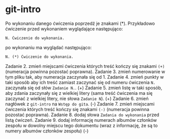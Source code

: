 # git-intro

Po wykonaniu danego ćwiczenia poprzedź je znakami (*).
Przykładowo ćwiczenie przed wykonaniem wyglądające następująco:
```
N. Ćwiczenie do wykonania.
```
po wykonaniu ma wyglądać następująco:
```
N. (*) Ćwiczenie do wykonania.
```

Zadanie 2. zmień miejscami ćwiczenia których treść kończy się znakami `(+)` (numeracja powinna pozostać poprawna).
Zadanie 3. zmień numerowanie w tym pliku tak, aby numeracja zaczynała się od 1.
Zadanie 4. zmień punkty w taki sposób aby ich treść zamiast zaczynać się od numeru ćwiczenia `N.` zaczynała się od słów `Zadanie N.`. (+)
Zadanie 5. zmień listę w taki sposób, aby zdania zaczynały się z wielkiej litery (sama treść ćwiczenia ma się zaczynać z wielkiej litery, nie słowa `Zadanie N`). (+)
Zadanie 6. zmień nagłówek z `git-intro` na `Wstęp do gita`. (-)
Zadanie 7. zmień miejscami ćwiczenia których treść kończy się znakami `(-)` (numeracja powinna pozostać poprawna).
Zadanie 8. dodaj słowa `Zadania do wykonania` przed listą ćwiczeń.
Zadanie 9. dodaj informację numerach albumów członków zespołu w dowolny miejscu tego dokumentu (wraz z informację, że są to numery albumów członków zespołu) (-)